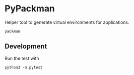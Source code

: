 # PyPackman

Helper tool to generate virtual environments for applications.

```
packman
```

## Development

Run the test with

```
python3 -m pytest
```